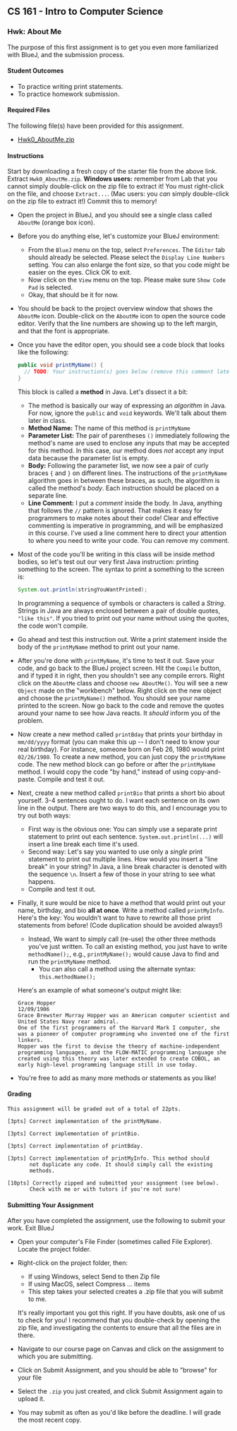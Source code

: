 ## CS 161 - Intro to Computer Science

### Hwk: About Me

The purpose of this first assignment is to get you even more familiarized with BlueJ, and the submission process.

#### Student Outcomes

- To practice writing print statements.
- To practice homework submission.

#### Required Files

The following file(s) have been provided for this assignment.

- [Hwk0_AboutMe.zip](Hwk0_AboutMe.zip)

#### Instructions

Start by downloading a fresh copy of the starter file from the above link. Extract `Hwk0_AboutMe.zip`. **Windows users:** remember from Lab that you cannot simply double-click on the zip file to extract it! You must right-click on the file, and choose `Extract...`. (Mac users: you _can_ simply double-click on the zip file to extract it!) Commit this to memory!

- Open the project in BlueJ, and you should see a single class called `AboutMe` (orange box icon).

- Before you do anything else, let's customize your BlueJ environment:

  - From the `BlueJ` menu on the top, select `Preferences`. The `Editor` tab should already be selected. Please select the `Display Line Numbers` setting. You can also enlarge the font size, so that you code might be easier on the eyes. Click OK to exit.
  - Now click on the `View` menu on the top. Please make sure `Show Code Pad` is selected.
  - Okay, that should be it for now.

- You should be back to the project overview window that shows the `AboutMe` icon. Double-click on the `AboutMe` icon to open the source code editor. Verify that the line numbers are showing up to the left margin, and that the font is appropriate.

- Once you have the editor open, you should see a code block that looks like the following:

  ```java
  public void printMyName() {
    // TODO: Your instruction(s) goes below (remove this comment later)
  }
  ```

  This block is called a **method** in Java. Let's dissect it a bit:

  - The method is basically our way of expressing an _algorithm_ in Java. For now, ignore the `public` and `void` keywords. We'll talk about them later in class.
  - **Method Name:** The name of this method is `printMyName`
  - **Parameter List:** The pair of parentheses `()` immediately following the method's name are used to enclose any inputs that may be accepted for this method. In this case, our method does _not_ accept any input data because the parameter list is empty.
  - **Body:** Following the parameter list, we now see a pair of curly braces `{` and `}` on different lines. The instructions of the `printMyName` algorithm goes in between these braces, as such, the algorithm is called the method's _body_. Each instruction should be placed on a separate line.
  - **Line Comment:** I put a _comment_ inside the body. In Java, anything that follows the `//` pattern is ignored. That makes it easy for programmers to make notes about their code! Clear and effective commenting is imperative in programming, and will be emphasized in this course. I've used a line comment here to direct your attention to where you need to write your code. You can remove my comment.

- Most of the code you'll be writing in this class will be inside method bodies, so let's test out our very first Java instruction: printing something to the screen. The syntax to print a something to the screen is:

  ```java
  System.out.println(stringYouWantPrinted);
  ```

  In programming a sequence of symbols or characters is called a _String_. Strings in Java are always enclosed between a pair of double quotes, `"like this"`. If you tried to print out your name without using the quotes, the code won't compile.

- Go ahead and test this instruction out. Write a print statement inside the body of the `printMyName` method to print out your name.

- After you're done with `printMyName`, it's time to test it out. Save your code, and go back to the BlueJ project screen. Hit the `Compile` button, and if typed it in right, then you shouldn't see any compile errors. Right click on the `AboutMe` class and choose `new AboutMe()`. You will see a new `Object` made on the "workbench" below. Right click on the new object and choose the `printMyName()` method. You should see your name printed to the screen. Now go back to the code and remove the quotes around your name to see how Java reacts. It _should_ inform you of the problem.

- Now create a new method called `printBday` that prints your birthday in `mm/dd/yyyy` format (you can make this up -- I don't need to know your real birthday). For instance, someone born on Feb 26, 1980 would print `02/26/1980`. To create a new method, you can just copy the `printMyName` code. The new method block can go before or after the `printMyName` method. I would copy the code "by hand," instead of using copy-and-paste. Compile and test it out.

- Next, create a new method called `printBio` that prints a short bio about yourself. 3-4 sentences ought to do. I want each sentence on its own line in the output. There are two ways to do this, and I encourage you to try out both ways:

  - First way is the obvious one: You can simply use a separate print statement to print out each sentence. `System.out.println(...)` will insert a line break each time it's used.
  - Second way: Let's say you wanted to use only a _single_ print statement to print out multiple lines. How would you insert a "line break" in your string? In Java, a line break character is denoted with the sequence `\n`. Insert a few of those in your string to see what happens.
  - Compile and test it out.

- Finally, it sure would be nice to have a method that would print out your name, birthday, and bio **all at once**. Write a method called `printMyInfo`. Here's the key: You wouldn't want to have to rewrite all those print statements from before! (Code duplication should be avoided always!)

  - Instead, We want to simply call (re-use) the other three methods you've just written. To call an existing method, you just have to write `methodName();`, e.g., `printMyName();` would cause Java to find and run the `printMyName` method.
    - You can also call a method using the alternate syntax: `this.methodName();`

  Here's an example of what someone's output might like:

  ```
  Grace Hopper
  12/09/1906
  Grace Brewster Murray Hopper was an American computer scientist and United States Navy rear admiral.
  One of the first programmers of the Harvard Mark I computer, she was a pioneer of computer programming who invented one of the first linkers.
  Hopper was the first to devise the theory of machine-independent programming languages, and the FLOW-MATIC programming language she created using this theory was later extended to create COBOL, an early high-level programming language still in use today.
  ```

- You're free to add as many more methods or statements as you like!

#### Grading

```
This assignment will be graded out of a total of 22pts.

[3pts] Correct implementation of the printMyName.

[3pts] Correct implementation of printBio.

[3pts] Correct implementation of printBday.

[3pts] Correct implementation of printMyInfo. This method should
       not duplicate any code. It should simply call the existing
       methods.

[10pts] Correctly zipped and submitted your assignment (see below).
       Check with me or with tutors if you're not sure!

```

#### Submitting Your Assignment

After you have completed the assignment, use the following to submit your work.
Exit BlueJ

- Open your computer's File Finder (sometimes called File Explorer). Locate the project folder.

- Right-click on the project folder, then:

  - If using Windows, select Send to then Zip file
  - If using MacOS, select Compress ... items
  - This step takes your selected creates a .zip file that you will submit to me.

  It's really important you got this right. If you have doubts, ask one of us to check for you! I recommend that you double-check by opening the zip file, and investigating the contents to ensure that all the files are in there.

- Navigate to our course page on Canvas and click on the assignment to which you are submitting.

- Click on Submit Assignment, and you should be able to "browse" for your file

- Select the `.zip` you just created, and click Submit Assignment again to upload it.

- You may submit as often as you'd like before the deadline. I will grade the most recent copy.

